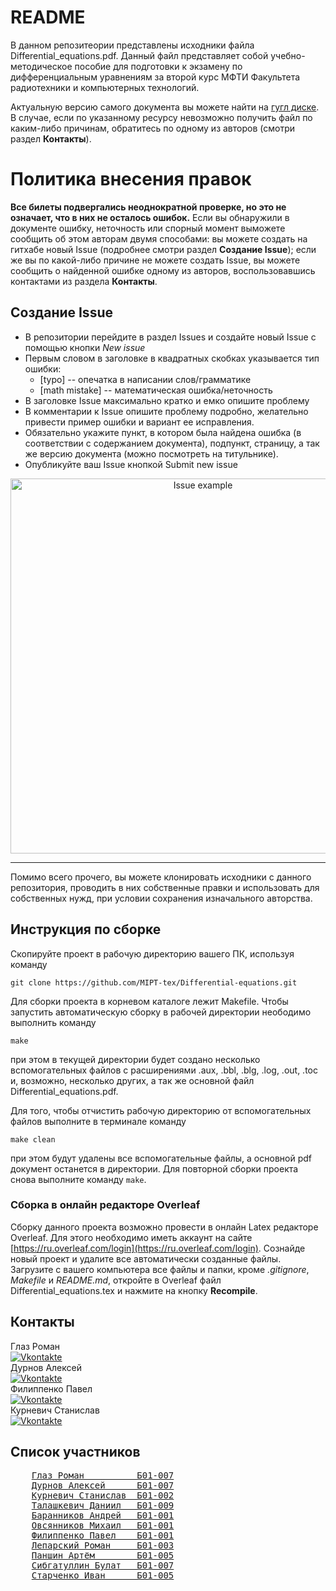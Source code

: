 # README

В данном репозитеории представлены исходники файла Differential_equations.pdf. Данный файл 
представляет собой учебно-методическое пособие для подготовки к экзамену по дифференциальным 
уравнениям за второй курс МФТИ Факультета радиотехники и компьютерных технологий.

Актуальную версию самого документа вы можете найти на [гугл диске](https://drive.google.com/drive/folders/1cUJ3YyN2Q2YQwreQzEtUcS5ynuWZQdsB?usp=sharing).
В случае, если по указанному ресурсу невозможно получить файл по каким-либо причинам, обратитесь по
одному из авторов (смотри раздел __Контакты__).


# Политика внесения правок
__Все билеты подвергались неоднократной проверке, но это не означает, что в них не осталось ошибок.__
Если вы обнаружили в документе ошибку, неточность или спорный момент выможете сообщить об этом авторам двумя способами:
вы можете создать на гитхабе новый Issue (подробнее смотри раздел __Создание Issue__); если же вы по какой-либо причине не 
можете создать Issue, вы можете сообщить о найденной ошибке одному из авторов, воспользовавшись контактами из раздела __Контакты__.

## Создание Issue
- В репозитории перейдите в раздел Issues и создайте новый Issue с помощью кнопки _New issue_
- Первым словом в заголовке в квадратных скобках указывается тип ошибки:
    - [typo] -- опечатка в написании слов/грамматике
    - [math mistake] -- математическая ошибка/неточность
- В заголовке Issue максимально кратко и емко опишите проблему
- В комментарии к Issue опишите проблему подробно, желательно привести пример ошибки и вариант ее исправления.
- Обязательно укажите пункт, в котором была найдена ошибка (в соответствии с содержанием документа), подпункт, страницу, а так же версию документа (можно посмотреть на титульнике).
- Опубликуйте ваш Issue кнопкой Submit new issue

<p align="center">
    <img src="https://github.com/MIPT-tex/Differential-equations/blob/master/images/Issue_example.png" alt="Issue example" width="600"/>
</p>

___

Помимо всего прочего, вы можете клонировать исходники с данного репозитория, проводить в них собственные правки и 
использовать для собственных нужд, при условии сохранения изначального авторства.

## Инструкция по сборке

Скопируйте проект в рабочую директорию вашего ПК, используя команду
```
git clone https://github.com/MIPT-tex/Differential-equations.git
```

Для сборки проекта в корневом каталоге лежит Makefile.
Чтобы запустить автоматическую сборку в рабочей директории неободимо выполнить команду
```
make
``` 
при этом в текущей директории будет создано несколько вспомогательных файлов с расширениями
.aux, .bbl, .blg, .log, .out, .toc и, возможно, несколько других, а так же основной файл Differential_equations.pdf.

Для того, чтобы отчистить рабочую директорию от вспомогательных файлов выполните в терминале команду
```
make clean
```
при этом будут удалены все вспомогательные файлы, а основной pdf документ останется в директории.
Для повторной сборки проекта снова выполните команду ```make```.

### Сборка в онлайн редакторе Overleaf

Сборку данного проекта возможно провести в онлайн Latex редакторе Overleaf. Для этого необходимо иметь аккаунт на сайте [https://ru.overleaf.com/login](https://ru.overleaf.com/login). Сознайде новый проект и удалите все автоматически созданные файлы. Загрузите с вашего компьютера все файлы и папки, кроме _.gitignore_, _Makefile_ и _README.md_, откройте в Overleaf файл Differential_equations.tex и нажмите на кнопку __Recompile__.

## Контакты

Глаз Роман    
[![Vkontakte](https://img.shields.io/badge/-Vkontakte-090909?style=for-the-badge&logo=Vk&logoColor=4F7DB3)](https://vk.com/vokerlee)   
Дурнов Алексей   
[![Vkontakte](https://img.shields.io/badge/-Vkontakte-090909?style=for-the-badge&logo=Vk&logoColor=4F7DB3)](https://vk.com/panterrich)   
Филиппенко Павел    
[![Vkontakte](https://img.shields.io/badge/-Vkontakte-090909?style=for-the-badge&logo=Vk&logoColor=4F7DB3)](https://vk.com/id436243157)   
Курневич Станислав    
[![Vkontakte](https://img.shields.io/badge/-Vkontakte-090909?style=for-the-badge&logo=Vk&logoColor=4F7DB3)](https://vk.com/vincent4)   

## Список участников

<pre>
    <a href="https://github.com/Vokerlee">Глаз Роман          Б01-007</a>
    <a href="https://github.com/Panterrich">Дурнов Алексей      Б01-007</a>
    <a href="https://github.com/Stan1slavssKy">Курневич Станислав  Б01-002</a>
    <a href="https://github.com/Hollbrok">Талашкевич Даниил   Б01-009</a>
    <a href="https://github.com/barannikovav">Баранников Андрей   Б01-001</a>
    <a href="https://github.com/OAMichael">Овсянников Михаил   Б01-001</a>
    <a href="https://github.com/pavel-collab">Филиппенко Павел    Б01-001</a>
    <a href="https://github.com/roman-lem">Лепарский Роман     Б01-003</a>
    <a href="https://github.com/neverlios">Паншин Артём        Б01-005</a>
    <a href="https://github.com/Sibonji">Сибгатуллин Булат   Б01-007</a>
    <a href="https://github.com/StaVan28">Старченко Иван      Б01-005</a>
</pre>